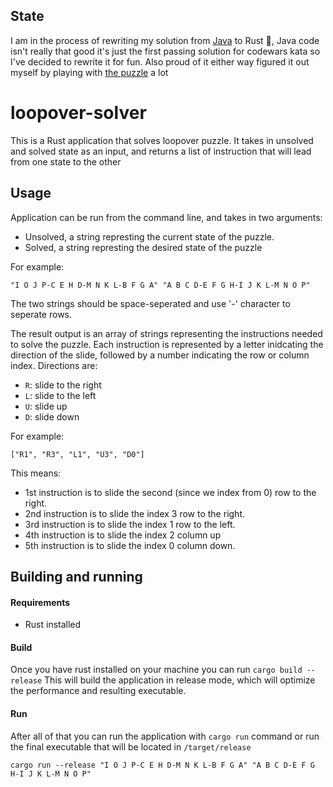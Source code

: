 ## State
I am in the process of rewriting my solution from [Java](https://github.com/wezik/solutions/blob/main/src/main/java/com/demo/codewars/loopover_solver/Loopover.java) to Rust 🦀, Java code isn't really that good it's just the first passing solution for codewars kata so I've decided to rewrite it for fun. Also proud of it either way figured it out myself by playing with [the puzzle](https://loopover.xyz) a lot

# loopover-solver
This is a Rust application that solves loopover puzzle.
It takes in unsolved and solved state as an input, and returns a list of instruction that will lead from one state to the other

## Usage
Application can be run from the command line, and takes in two arguments:

- Unsolved, a string represting the current state of the puzzle.
- Solved, a string represting the desired state of the puzzle

For example:

`"I O J P-C E H D-M N K L-B F G A" "A B C D-E F G H-I J K L-M N O P"`

The two strings should be space-seperated and use '-' character to seperate rows.

The result output is an array of strings representing the instructions needed to solve the puzzle. Each instruction is represented by a letter inidcating the direction of the slide, followed by a number indicating the row or column index. Directions are:
- `R`: slide to the right
- `L`: slide to the left
- `U`: slide up
- `D`: slide down

For example:

```["R1", "R3", "L1", "U3", "D0"]```

This means: 
- 1st instruction is to slide the second (since we index from 0) row to the right. 
- 2nd instruction is to slide the index 3 row to the right.
- 3rd instruction is to slide the index 1 row to the left.
- 4th instruction is to slide the index 2 column up
- 5th instruction is to slide the index 0 column down.

## Building and running
#### Requirements
- Rust installed
#### Build
Once you have rust installed on your machine you can run
```cargo build --release```
This will build the application in release mode, which will optimize the performance and resulting executable.
#### Run
After all of that you can run the application with `cargo run` command or run the final executable that will be located in `/target/release`

```cargo run --release "I O J P-C E H D-M N K L-B F G A" "A B C D-E F G H-I J K L-M N O P"```
